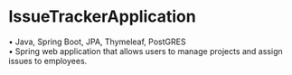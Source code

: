# IssueTrackerApplication

•	Java, Spring Boot, JPA, Thymeleaf, PostGRES <br>
•	Spring web application that allows users to manage projects and assign issues to employees.
